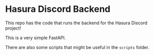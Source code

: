 # Hasura Discord Backend

This repo has the code that runs the backend for the Hasura Discord project!

This is a very simple FastAPI.

There are also some scripts that might be useful in the `scripts` folder.